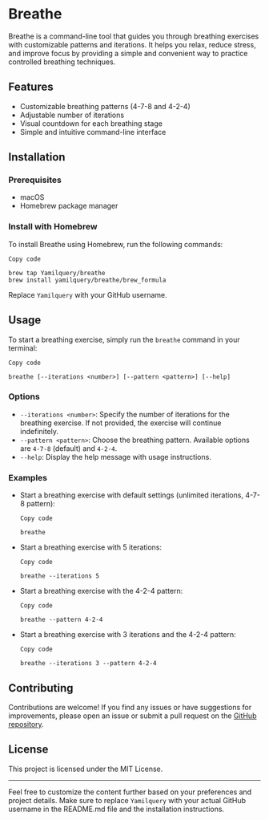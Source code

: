 # Breathe

Breathe is a command-line tool that guides you through breathing exercises with customizable patterns and iterations. It helps you relax, reduce stress, and improve focus by providing a simple and convenient way to practice controlled breathing techniques.

## Features

- Customizable breathing patterns (4-7-8 and 4-2-4)
- Adjustable number of iterations
- Visual countdown for each breathing stage
- Simple and intuitive command-line interface

## Installation

### Prerequisites

- macOS
- Homebrew package manager

### Install with Homebrew

To install Breathe using Homebrew, run the following commands:

```
Copy code

brew tap Yamilquery/breathe
brew install yamilquery/breathe/brew_formula
```

Replace `Yamilquery` with your GitHub username.

## Usage

To start a breathing exercise, simply run the `breathe` command in your terminal:

```
Copy code

breathe [--iterations <number>] [--pattern <pattern>] [--help]
```

### Options

- `--iterations <number>`: Specify the number of iterations for the breathing exercise. If not provided, the exercise will continue indefinitely.
- `--pattern <pattern>`: Choose the breathing pattern. Available options are `4-7-8` (default) and `4-2-4`.
- `--help`: Display the help message with usage instructions.

### Examples

- Start a breathing exercise with default settings (unlimited iterations, 4-7-8 pattern):

  ```
  Copy code
  
  breathe
  ```

- Start a breathing exercise with 5 iterations:

  ```
  Copy code
  
  breathe --iterations 5
  ```

- Start a breathing exercise with the 4-2-4 pattern:

  ```
  Copy code
  
  breathe --pattern 4-2-4
  ```

- Start a breathing exercise with 3 iterations and the 4-2-4 pattern:

  ```
  Copy code
  
  breathe --iterations 3 --pattern 4-2-4
  ```

## Contributing

Contributions are welcome! If you find any issues or have suggestions for improvements, please open an issue or submit a pull request on the [GitHub repository](https://github.com/Yamilquery/breathe).

## License

This project is licensed under the MIT License.

------

Feel free to customize the content further based on your preferences and project details. Make sure to replace `Yamilquery` with your actual GitHub username in the README.md file and the installation instructions.